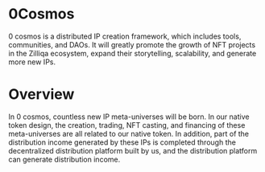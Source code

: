 # 0Cosmos

0 cosmos is a distributed IP creation framework, which includes tools, communities, and DAOs. It will greatly promote the growth of NFT projects in the Zilliqa ecosystem, expand their storytelling, scalability, and generate more new IPs.

# Overview
In 0 cosmos, countless new IP meta-universes will be born. In our native token design, the creation, trading, NFT casting, and financing of these meta-universes are all related to our native token. In addition, part of the distribution income generated by these IPs is completed through the decentralized distribution platform built by us, and the distribution platform can generate distribution income.
